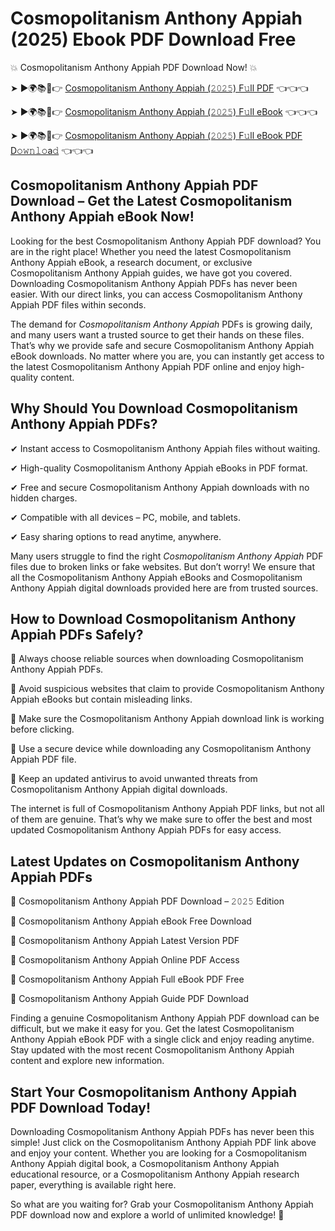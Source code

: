 # Cosmopolitanism Anthony Appiah (2025) Ebook PDF Download Free

💥 Cosmopolitanism Anthony Appiah PDF Download Now! 💥

➤ ►🌍📚📱👉 [Cosmopolitanism Anthony Appiah (𝟸𝟶𝟸𝟻) F𝚞ll PDF](https://getpdf.xyz/cosmopolitanism-anthony-appiah) 👈👈👈


➤ ►🌍📚📱👉 [Cosmopolitanism Anthony Appiah (𝟸𝟶𝟸𝟻) F𝚞ll eBook](https://getpdf.xyz/cosmopolitanism-anthony-appiah) 👈👈👈


➤ ►🌍📚📱👉 [Cosmopolitanism Anthony Appiah (𝟸𝟶𝟸𝟻) F𝚞ll eBook PDF D𝚘𝚠𝚗𝚕𝚘a𝚍](https://getpdf.xyz/cosmopolitanism-anthony-appiah) 👈👈👈


## Cosmopolitanism Anthony Appiah PDF Download – Get the Latest Cosmopolitanism Anthony Appiah eBook Now!

Looking for the best Cosmopolitanism Anthony Appiah PDF download? You are in the right place! Whether you need the latest Cosmopolitanism Anthony Appiah eBook, a research document, or exclusive Cosmopolitanism Anthony Appiah guides, we have got you covered. Downloading Cosmopolitanism Anthony Appiah PDFs has never been easier. With our direct links, you can access Cosmopolitanism Anthony Appiah PDF files within seconds.

The demand for *Cosmopolitanism Anthony Appiah* PDFs is growing daily, and many users want a trusted source to get their hands on these files. That’s why we provide safe and secure Cosmopolitanism Anthony Appiah eBook downloads. No matter where you are, you can instantly get access to the latest Cosmopolitanism Anthony Appiah PDF online and enjoy high-quality content.

## Why Should You Download Cosmopolitanism Anthony Appiah PDFs?

✔ Instant access to Cosmopolitanism Anthony Appiah files without waiting.

✔ High-quality Cosmopolitanism Anthony Appiah eBooks in PDF format.

✔ Free and secure Cosmopolitanism Anthony Appiah downloads with no hidden charges.

✔ Compatible with all devices – PC, mobile, and tablets.

✔ Easy sharing options to read anytime, anywhere.

Many users struggle to find the right *Cosmopolitanism Anthony Appiah* PDF files due to broken links or fake websites. But don’t worry! We ensure that all the Cosmopolitanism Anthony Appiah eBooks and Cosmopolitanism Anthony Appiah digital downloads provided here are from trusted sources.

## How to Download Cosmopolitanism Anthony Appiah PDFs Safely?

📌 Always choose reliable sources when downloading Cosmopolitanism Anthony Appiah PDFs.

📌 Avoid suspicious websites that claim to provide Cosmopolitanism Anthony Appiah eBooks but contain misleading links.

📌 Make sure the Cosmopolitanism Anthony Appiah download link is working before clicking.

📌 Use a secure device while downloading any Cosmopolitanism Anthony Appiah PDF file.

📌 Keep an updated antivirus to avoid unwanted threats from Cosmopolitanism Anthony Appiah digital downloads.

The internet is full of Cosmopolitanism Anthony Appiah PDF links, but not all of them are genuine. That’s why we make sure to offer the best and most updated Cosmopolitanism Anthony Appiah PDFs for easy access.

## Latest Updates on Cosmopolitanism Anthony Appiah PDFs

🔹 Cosmopolitanism Anthony Appiah PDF Download – 𝟸𝟶𝟸𝟻 Edition

🔹 Cosmopolitanism Anthony Appiah eBook Free Download

🔹 Cosmopolitanism Anthony Appiah Latest Version PDF

🔹 Cosmopolitanism Anthony Appiah Online PDF Access

🔹 Cosmopolitanism Anthony Appiah Full eBook PDF Free

🔹 Cosmopolitanism Anthony Appiah Guide PDF Download

Finding a genuine Cosmopolitanism Anthony Appiah PDF download can be difficult, but we make it easy for you. Get the latest Cosmopolitanism Anthony Appiah eBook PDF with a single click and enjoy reading anytime. Stay updated with the most recent Cosmopolitanism Anthony Appiah content and explore new information.

## Start Your Cosmopolitanism Anthony Appiah PDF Download Today!

Downloading Cosmopolitanism Anthony Appiah PDFs has never been this simple! Just click on the Cosmopolitanism Anthony Appiah PDF link above and enjoy your content. Whether you are looking for a Cosmopolitanism Anthony Appiah digital book, a Cosmopolitanism Anthony Appiah educational resource, or a Cosmopolitanism Anthony Appiah research paper, everything is available right here.

So what are you waiting for? Grab your Cosmopolitanism Anthony Appiah PDF download now and explore a world of unlimited knowledge! 🚀